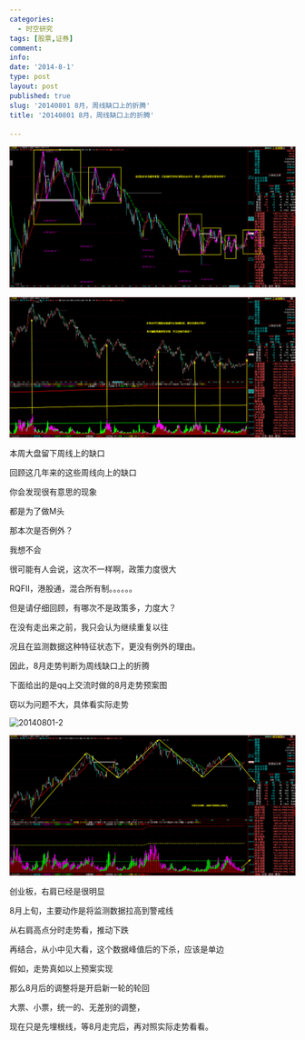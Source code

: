 ```yaml
---
categories:
  - 时空研究
tags: [股票,证券]
comment: 
info: 
date: '2014-8-1'
type: post
layout: post
published: true
slug: '20140801 8月，周线缺口上的折腾'
title: '20140801 8月，周线缺口上的折腾'

---
```

![20140801-0](/images/20140801-0.gif)

![20140801-1](/images/20140801-1.gif)

本周大盘留下周线上的缺口

回顾这几年来的这些周线向上的缺口

你会发现很有意思的现象

都是为了做M头

那本次是否例外？

我想不会

很可能有人会说，这次不一样啊，政策力度很大

RQFII，港股通，混合所有制。。。。。。

但是请仔细回顾，有哪次不是政策多，力度大？

在没有走出来之前，我只会认为继续重复以往

况且在监测数据这种特征状态下，更没有例外的理由。


因此，8月走势判断为周线缺口上的折腾

下面给出的是qq上交流时做的8月走势预案图

窃以为问题不大，具体看实际走势

![20140801-2](/images/20140801-2.gif)

![20140801-3](/images/20140801-3.gif)

创业板，右肩已经是很明显

8月上旬，主要动作是将监测数据拉高到警戒线

从右肩高点分时走势看，推动下跌

再结合，从小中见大看，这个数据峰值后的下杀，应该是单边


假如，走势真如以上预案实现

那么8月后的调整将是开启新一轮的轮回

大票、小票，统一的、无差别的调整，

现在只是先埋根线，等8月走完后，再对照实际走势看看。